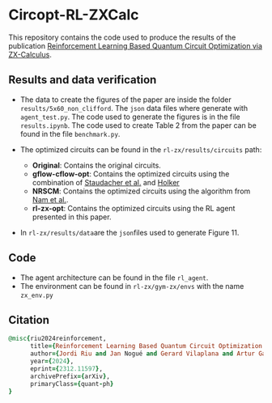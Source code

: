 # Circopt-RL-ZXCalc
This repository contains the code used to produce the results of the publication [Reinforcement Learning Based Quantum Circuit Optimization via ZX-Calculus](https://arxiv.org/abs/2312.11597). 

## Results and data verification
* The data to create the figures of the paper are inside the folder ```results/5x60_non_clifford```. The ```json``` data files where generate with ```agent_test.py```. The code used to generate the figures is in the file ```results.ipynb```.
The code used to create Table 2 from the paper can be found in the file ```benchmark.py```.

* The optimized circuits can be found in the ```rl-zx/results/circuits``` path:
    * **Original**: Contains the original circuits.
    * **gflow-cflow-opt**: Contains the optimized circuits using the combination of [Staudacher et al.](https://arxiv.org/abs/2311.08881) and [Holker](https://arxiv.org/abs/2312.02793)
    * **NRSCM**: Contains the optimized circuits using the algorithm from [Nam et al.](https://arxiv.org/abs/1710.07345).
    * **rl-zx-opt**: Contains the optimized circuits using the RL agent presented in this paper. 

* In ```rl-zx/results/data```are the ```json```files used to generate Figure 11.

## Code

* The agent architecture can be found in the file ```rl_agent```. 
* The environment can be found in ```rl-zx/gym-zx/envs``` with the name ```zx_env.py```

## Citation
```ruby
@misc{riu2024reinforcement,
      title={Reinforcement Learning Based Quantum Circuit Optimization via ZX-Calculus}, 
      author={Jordi Riu and Jan Nogué and Gerard Vilaplana and Artur Garcia-Saez and Marta P. Estarellas},
      year={2024},
      eprint={2312.11597},
      archivePrefix={arXiv},
      primaryClass={quant-ph}
}
```
